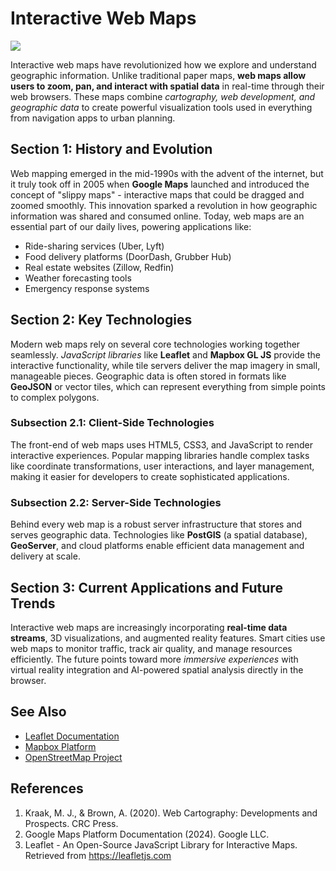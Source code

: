 # Interactive Web Maps

![](https://images.unsplash.com/photo-1524661135-423995f22d0b?w=800)

Interactive web maps have revolutionized how we explore and understand geographic information. Unlike traditional paper maps, **web maps allow users to zoom, pan, and interact with spatial data** in real-time through their web browsers. These maps combine *cartography, web development, and geographic data* to create powerful visualization tools used in everything from navigation apps to urban planning.

## Section 1: History and Evolution

Web mapping emerged in the mid-1990s with the advent of the internet, but it truly took off in 2005 when **Google Maps** launched and introduced the concept of "slippy maps" - interactive maps that could be dragged and zoomed smoothly. This innovation sparked a revolution in how geographic information was shared and consumed online. Today, web maps are an essential part of our daily lives, powering applications like:

- Ride-sharing services (Uber, Lyft)
- Food delivery platforms (DoorDash, Grubber Hub)
- Real estate websites (Zillow, Redfin)
- Weather forecasting tools
- Emergency response systems

## Section 2: Key Technologies

Modern web maps rely on several core technologies working together seamlessly. *JavaScript libraries* like **Leaflet** and **Mapbox GL JS** provide the interactive functionality, while tile servers deliver the map imagery in small, manageable pieces. Geographic data is often stored in formats like **GeoJSON** or vector tiles, which can represent everything from simple points to complex polygons.

### Subsection 2.1: Client-Side Technologies

The front-end of web maps uses HTML5, CSS3, and JavaScript to render interactive experiences. Popular mapping libraries handle complex tasks like coordinate transformations, user interactions, and layer management, making it easier for developers to create sophisticated applications.

### Subsection 2.2: Server-Side Technologies

Behind every web map is a robust server infrastructure that stores and serves geographic data. Technologies like **PostGIS** (a spatial database), **GeoServer**, and cloud platforms enable efficient data management and delivery at scale.

## Section 3: Current Applications and Future Trends

Interactive web maps are increasingly incorporating **real-time data streams**, 3D visualizations, and augmented reality features. Smart cities use web maps to monitor traffic, track air quality, and manage resources efficiently. The future points toward more *immersive experiences* with virtual reality integration and AI-powered spatial analysis directly in the browser.

## See Also

- [Leaflet Documentation](https://leafletjs.com/)
- [Mapbox Platform](https://www.mapbox.com/)
- [OpenStreetMap Project](https://www.openstreetmap.org/)

## References

1. Kraak, M. J., & Brown, A. (2020). Web Cartography: Developments and Prospects. CRC Press.
2. Google Maps Platform Documentation (2024). Google LLC.
3. Leaflet - An Open-Source JavaScript Library for Interactive Maps. Retrieved from https://leafletjs.com